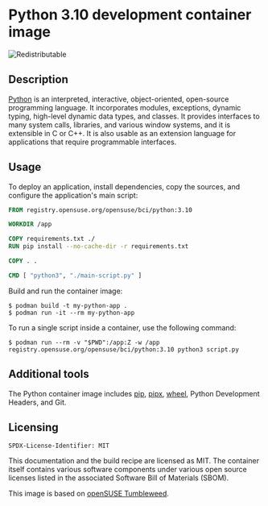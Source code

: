 # Python 3.10 development container image

![Redistributable](https://img.shields.io/badge/Redistributable-Yes-green)

## Description

[Python](https://www.python.org/) is an interpreted, interactive, object-oriented, open-source programming language. It incorporates modules, exceptions, dynamic typing, high-level dynamic data types, and classes. It provides interfaces to many system calls, libraries, and various window systems, and it is extensible in C or C++. It is also usable as an extension language for applications that require programmable interfaces.

## Usage

To deploy an application, install dependencies, copy the sources, and configure the application's main script:

```Dockerfile
FROM registry.opensuse.org/opensuse/bci/python:3.10

WORKDIR /app

COPY requirements.txt ./
RUN pip install --no-cache-dir -r requirements.txt

COPY . .

CMD [ "python3", "./main-script.py" ]
```

Build and run the container image:

```ShellSession
$ podman build -t my-python-app .
$ podman run -it --rm my-python-app
```

To run a single script inside a container, use the following command:

```ShellSession
$ podman run --rm -v "$PWD":/app:Z -w /app registry.opensuse.org/opensuse/bci/python:3.10 python3 script.py
```

## Additional tools

The Python container image includes [pip](https://pip.pypa.io/), [pipx](https://pipx.pypa.io/), [wheel](https://wheel.readthedocs.io/), Python Development Headers, and Git.

## Licensing

`SPDX-License-Identifier: MIT`

This documentation and the build recipe are licensed as MIT.
The container itself contains various software components under various open source licenses listed in the associated
Software Bill of Materials (SBOM).

This image is based on [openSUSE Tumbleweed](https://get.opensuse.org/tumbleweed/).
